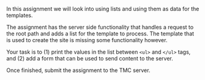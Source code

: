 <p>In this assignment we will look into using lists and using them as data for the
templates.</p><p>The assignment has the server side functionality that handles a request to the
root path and adds a list for the template to process. The template that is
used to create the site is missing some functionality however.</p><p>Your task is to (1) print the values in the list between <code class="language-text">&lt;ul&gt;</code> and <code class="language-text">&lt;/ul&gt;</code> tags, and (2) add a form that can
be used to send content to the server.</p><p>Once finished, submit the assignment to the TMC server.</p></div></div></div></div></div></div>
